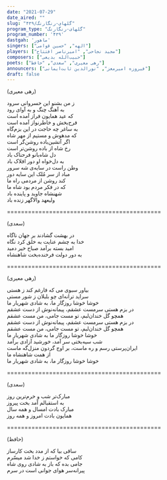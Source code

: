 ```yaml
---
date: "2021-07-29"
date_aired: ""
slug: "گلهای-رنگارنگ/۴۳۹"
program_type: "گلهای-رنگارنگ"
program_number: '۴۳۹'
dastgah: 'ماهور'
singers: ["الهه", "حسین قوامی"] 
players: ["مجید نجاحی", "امیرناصر افتتاح"]
composers: ["حبیب‌الله بدیعی"]
poets: ["رهی معیری", "سعدی", "حافظ"]
announcers: ["فیروزه امیرمعز", "نورالدین ثابت‌ایمانی"]
draft: false
---
```


(رهی معیری)  

ز من بشنو این خسروانی سرود  
به آهنگ چنگ و به آوای رود  
که عید همایون فراز آمده است  
فرح‌بخش و خاطرنواز آمده است  
به ساغر چه حاجت در این بزم‌گاه  
كه مدهوش و مستیم از مهر شاه  
اگر آتشین‌باده روشن‌گر است  
رخ شاه از باده روشن‌تر است  
دل شاه‌بانو فرحناک باد  
به دل‌خواه او دور افلاک باد  
وطن راست در سایه‌ی شه سرور  
مباد از سر مُلک این سایه دور  
کند روشن از مردمی راه ما  
که در فکر مردم بود شاه ما  
شهنشاه جاوید و پاینده باد  
ولیعهد والاگهر زنده باد  

============================================  

(سعدی)  

در بهشت گشادند بر جهان ناگاه  
خدا به چشم عنایت به خلق كرد نگاه  
امید بسته برآمد صباح خیر دمید  
به دور دولت فرخنده‌بخت شاهنشاه  

============================================  

(رهی معیری)  

بیاور سبوی می که فارغم کند ز هستی  
سراید ترانه‌ای چو بلبلان ز شور مستی  
خوشا خوشا روزگار ما، به شادی شهریار ما  
در بزم هستی سرمست عشقم‌، پیمانه‌نوش از دست عشقم  
همچو گل خندان‌لبم، تو مست جامی، من مست عشقم  
در بزم هستی سرمست عشقم، پیمانه‌نوش از دست عشقم  
همچو گل خندان‌لبم، تو مست جامی، من مست عشقم  
خوشا خوشا روزگار ما به شادی شهریار ما  
شب سیه‌بختی سر آمد، خورشید آزادی برآمد  
ایران‌پرستی رسم و ره ماست، بر اوج گردون منزل‌گه ماست  
از همت شاهنشاه ما  
خوشا خوشا روزگار ما، به شادی شهریار ما  

============================================  

(سعدی)  

مبارک‌تر شب و خرم‌ترین روز  
به استقبالم آمد بخت پیروز  
مبارک بادت امسال و همه سال  
همایون بادت امروز و همه روز  

============================================  

(حافظ)  

ساقی بیا که از مدد بخت كارساز  
کامی که خواستم ز خدا شد میسّرم  
جامی بده که باز به شادی روی شاه  
پیرانه‌سر هوای جوانی است در سرم  
